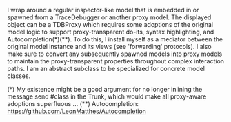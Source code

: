 I wrap around a regular inspector-like model that is embedded in or spawned from a TraceDebugger or another proxy model. The displayed object can be a TDBProxy which requires some adoptions of the original model logic to support proxy-transparent do-its, syntax highlighting, and Autocompletion(*)(**). To do this, I install myself as a mediator between the original model instance and its views (see 'forwarding' protocols). I also make sure to convert any subsequently spawned models into proxy models to maintain the proxy-transparent properties throughout complex interaction paths. I am an abstract subclass to be specialized for concrete model classes.

(*) My existence might be a good argument for no longer inlining the message send #class in the Trunk, which would make all proxy-aware adoptions superfluous ...
(**) Autocompletion: https://github.com/LeonMatthes/Autocompletion